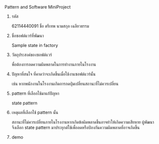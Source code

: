 Pattern and Software MiniProject

1. รหัส 

	62114440091 ชื่อ ตรีเทพ นามสกุล เฉลียวธรรม

2. ชื่อซอฟต์แวร์ที่พัฒนา

	Sample state in factory 

3. วัตถุประสงค์ของซอฟต์แวร์

	พื่อต้องการลดความผิดพลาดในการทำงานภายในโรงงาน

4. ปัญหาที่สนใจ ที่คาดว่าจะเกิดขึ้นเมื่อใช้งานซอฟต์แวร์นั้น

	เช่น หากพนักงานในโรงงานเกิดการกดปุ่มเปลี่ยนสถานะที่ไม่ควรเปลี่ยน

5. pattern ที่เลือกใช้มาแก้ปัญหา

	state pattern

6. เหตุผลที่เลือกใช้ pattern นั้น

	สถานะที่ไม่ควรเปลี่ยนภายในโรงงานหากเกิดข้อผิดพลาดขึ้นอาจทำให้เกิดความเสียหาย ผู้พัฒนาจึงเลือก state pattern มาประยุกต์ใช้เพื่อลดหรือป้องกันความผิดพลาดที่อาจเกิดขึ้น

7. demo


